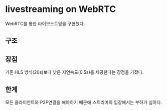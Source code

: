 # livestreaming on WebRTC

WebRTC를 통한 라이브스트밍을 구현했다.

## 구조

## 장점

기존 HLS 방식(20s)보다 낮은 지연속도(0.5s)를 제공한다는 장점을 가졌다.

## 한계

모든 클라이언트와 P2P연결을 해야하기 때문에 스트리머의 입장에서는 부하가 심하다.
